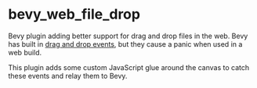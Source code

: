 # bevy_web_file_drop
Bevy plugin adding better support for drag and drop files in the web.
Bevy has built in [drag and drop events](https://docs.rs/bevy/latest/bevy/prelude/enum.FileDragAndDrop.html), but they cause a panic when used in a web build.

This plugin adds some custom JavaScript glue around the canvas to catch these events and relay them to Bevy.
